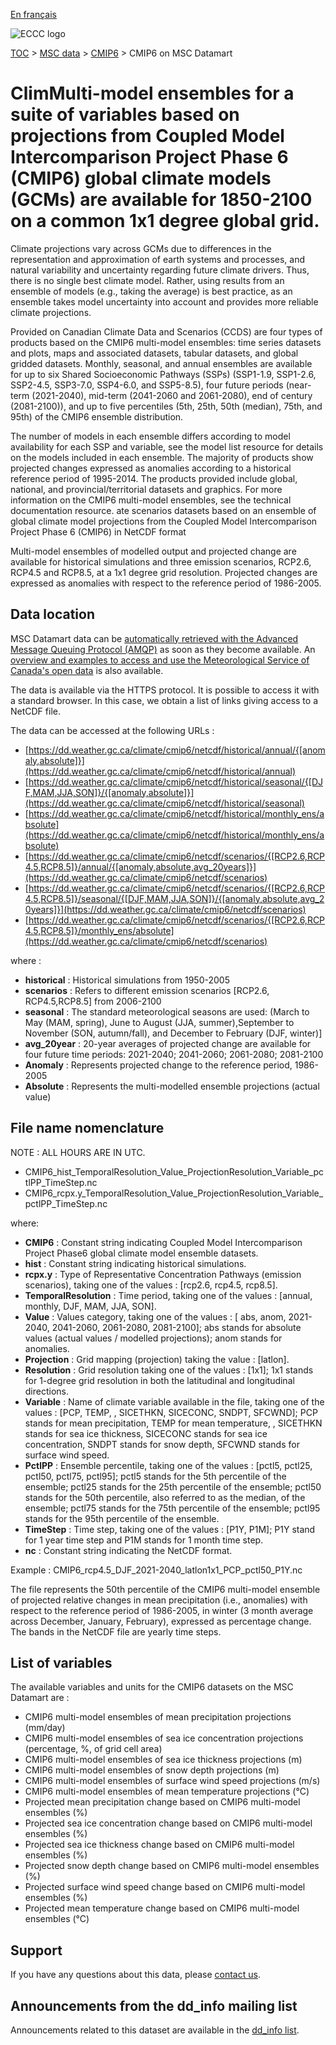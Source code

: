 [En français](readme_cmip5-datamart_fr.md)

![ECCC logo](../../img_eccc-logo.png)

[TOC](../../readme_en.md) > [MSC data](../readme_en.md) > [CMIP6](readme_cmip5_fr.md) > CMIP6 on MSC Datamart

# ClimMulti-model ensembles for a suite of variables based on projections from Coupled Model Intercomparison Project Phase 6 (CMIP6) global climate models (GCMs) are available for 1850-2100 on a common 1x1 degree global grid.

Climate projections vary across GCMs due to differences in the representation and approximation of earth systems and processes, and natural variability and uncertainty regarding future climate drivers. Thus, there is no single best climate model. Rather, using results from an ensemble of models (e.g., taking the average) is best practice, as an ensemble takes model uncertainty into account and provides more reliable climate projections.

Provided on Canadian Climate Data and Scenarios (CCDS) are four types of products based on the CMIP6 multi-model ensembles: time series datasets and plots, maps and associated datasets, tabular datasets, and global gridded datasets. Monthly, seasonal, and annual ensembles are available for up to six Shared Socioeconomic Pathways (SSPs) (SSP1-1.9, SSP1-2.6, SSP2-4.5, SSP3-7.0, SSP4-6.0, and SSP5-8.5), four future periods (near-term (2021-2040), mid-term (2041-2060 and 2061-2080), end of century (2081-2100)), and up to five percentiles (5th, 25th, 50th (median), 75th, and 95th) of the CMIP6 ensemble distribution.

The number of models in each ensemble differs according to model availability for each SSP and variable, see the model list resource for details on the models included in each ensemble. The majority of products show projected changes expressed as anomalies according to a historical reference period of 1995-2014. The products provided include global, national, and provincial/territorial datasets and graphics. For more information on the CMIP6 multi-model ensembles, see the technical documentation resource. 
ate scenarios datasets based on an ensemble of global climate model projections from the Coupled Model Intercomparison Project Phase 6 (CMIP6) in NetCDF format

Multi-model ensembles of modelled output and projected change are available for historical simulations and three emission scenarios, RCP2.6, RCP4.5 and RCP8.5, at a 1x1 degree grid resolution. Projected changes are expressed as anomalies with respect to the reference period of 1986-2005. 

## Data location

MSC Datamart data can be [automatically retrieved with the Advanced Message Queuing Protocol (AMQP)](../../msc-datamart/amqp_en.md) as soon as they become available. An [overview and examples to access and use the Meteorological Service of Canada's open data](../../usage/readme_en.md) is also available.

The data is available via the HTTPS protocol. It is possible to access it with a standard browser. In this case, we obtain a list of links giving access to a NetCDF file.

The data can be accessed at the following URLs :

* [https://dd.weather.gc.ca/climate/cmip6/netcdf/historical/annual/{[anomaly,absolute]}](https://dd.weather.gc.ca/climate/cmip6/netcdf/historical/annual)
* [https://dd.weather.gc.ca/climate/cmip6/netcdf/historical/seasonal/{[DJF,MAM,JJA,SON]}/{[anomaly,absolute]}](https://dd.weather.gc.ca/climate/cmip6/netcdf/historical/seasonal)
* [https://dd.weather.gc.ca/climate/cmip6/netcdf/historical/monthly_ens/absolute](https://dd.weather.gc.ca/climate/cmip6/netcdf/historical/monthly_ens/absolute)
* [https://dd.weather.gc.ca/climate/cmip6/netcdf/scenarios/{[RCP2.6,RCP4.5,RCP8.5]}/annual/{[anomaly,absolute,avg_20years]}](https://dd.weather.gc.ca/climate/cmip6/netcdf/scenarios)                                                                
* [https://dd.weather.gc.ca/climate/cmip6/netcdf/scenarios/{[RCP2.6,RCP4.5,RCP8.5]}/seasonal/{[DJF,MAM,JJA,SON]}/{[anomaly,absolute,avg_20years]}](https://dd.weather.gc.ca/climate/cmip6/netcdf/scenarios)                                                                     
* [https://dd.weather.gc.ca/climate/cmip6/netcdf/scenarios/{[RCP2.6,RCP4.5,RCP8.5]}/monthly_ens/absolute](https://dd.weather.gc.ca/climate/cmip6/netcdf/scenarios)

where :

* __historical__ : Historical simulations from 1950-2005
* __scenarios__ : Refers to different emission scenarios [RCP2.6, RCP4.5,RCP8.5] from 2006-2100
* __seasonal__ : The standard meteorological seasons are used: (March to May (MAM, spring), June to August (JJA, summer),September to November (SON, autumn/fall), and December to February (DJF, winter)]
* __avg_20year__ : 20-year averages of projected change are available for four future time periods: 2021-2040; 2041-2060; 2061-2080; 2081-2100
* __Anomaly__ : Represents projected change to the reference period, 1986-2005
* __Absolute__ : Represents the multi-modelled ensemble projections (actual value)

## File name nomenclature 

NOTE : ALL HOURS ARE IN UTC.

* CMIP6_hist_TemporalResolution_Value_ProjectionResolution_Variable_pctlPP_TimeStep.nc
* CMIP6_rcpx.y_TemporalResolution_Value_ProjectionResolution_Variable_pctlPP_TimeStep.nc

where:

* __CMIP6__ : Constant string indicating Coupled Model Intercomparison Project Phase6 global climate model ensemble datasets.
* __hist__ : Constant string indicating historical simulations.
* __rcpx.y__ : Type of Representative Concentration Pathways (emission scenarios), taking one of the values : [rcp2.6, rcp4.5, rcp8.5].
* __TemporalResolution__ : Time period, taking one of the values : [annual, monthly, DJF, MAM, JJA, SON].
* __Value__ : Values category, taking one of the values :  [ abs, anom, 2021-2040, 2041-2060, 2061-2080, 2081-2100]; abs stands for absolute values (actual values / modelled projections); anom stands for anomalies.
* __Projection__ : Grid mapping (projection) taking the value : [latlon].
* __Resolution__ : Grid resolution taking one of the values : [1x1]; 1x1 stands for 1-degree grid resolution in both the latitudinal and longitudinal directions.
* __Variable__ : Name of climate variable available in the file, taking one of the values : [PCP, TEMP, , SICETHKN, SICECONC, SNDPT, SFCWND]; PCP stands for mean precipitation, TEMP for mean temperature, , SICETHKN stands for sea ice thickness, SICECONC stands for sea ice concentration, SNDPT stands for snow depth, SFCWND stands for surface wind speed.
* __PctlPP__ : Ensemble percentile, taking one of the values : [pctl5, pctl25, pctl50, pctl75, pctl95]; pctl5 stands for the 5th percentile of the ensemble; pctl25 stands for the 25th percentile of the ensemble; pctl50 stands for the 50th percentile, also referred to as the median, of the ensemble; pctl75 stands for the 75th percentile of the ensemble; pctl95 stands for the 95th percentile of the ensemble.
* __TimeStep__ : Time step, taking one of the values : [P1Y, P1M]; P1Y stand for 1 year time step and P1M stands for 1 month time step.
* __nc__ : Constant string indicating the NetCDF format.

Example : CMIP6_rcp4.5_DJF_2021-2040_latlon1x1_PCP_pctl50_P1Y.nc

The file represents the 50th percentile of the CMIP6 multi-model ensemble of projected relative changes in mean precipitation (i.e., anomalies) with respect to the reference period of 1986-2005, in winter (3 month average across December, January, February), expressed as percentage change. The bands in the NetCDF file are yearly time steps.


## List of variables

The available variables and units for the CMIP6 datasets on the MSC Datamart are :

* CMIP6 multi-model ensembles of mean precipitation projections (mm/day)
* CMIP6 multi-model ensembles of sea ice concentration projections (percentage, %, of grid cell area)
* CMIP6 multi-model ensembles of sea ice thickness projections (m)
* CMIP6 multi-model ensembles of snow depth projections (m)
* CMIP6 multi-model ensembles of surface wind speed projections (m/s)
* CMIP6 multi-model ensembles of mean temperature projections (°C)
* Projected mean precipitation change based on CMIP6 multi-model ensembles (%)
* Projected sea ice concentration change based on CMIP6 multi-model ensembles (%) 
* Projected sea ice thickness change based on CMIP6 multi-model ensembles (%)
* Projected snow depth change based on CMIP6 multi-model ensembles (%)
* Projected surface wind speed change based on CMIP6 multi-model ensembles (%)
* Projected mean temperature change based on CMIP6 multi-model ensembles (°C)

## Support

If you have any questions about this data, please [contact us](mailto:info.cccs-ccsc@canada.ca).

## Announcements from the dd_info mailing list 

Announcements related to this dataset are available in the [dd_info list](https://comm.collab.science.gc.ca/mailman3/postorius/lists/dd_info/).

